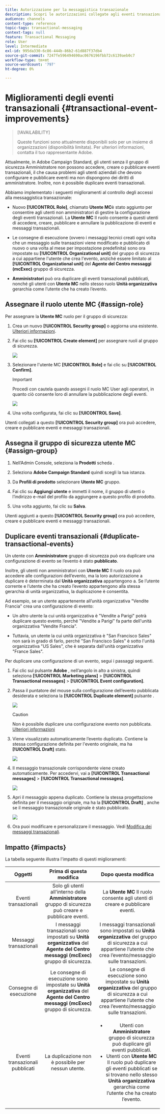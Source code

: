 ```yaml
---
title: Autorizzazione per la messaggistica transazionale
description: Scopri le autorizzazioni collegate agli eventi transazionali.
audience: channels
content-type: reference
topic-tags: transactional-messaging
context-tags: null
feature: Transactional Messaging
role: User
level: Intermediate
exl-id: 995da330-6c86-444b-86b2-61d887f37db4
source-git-commit: 7247fe596494690ac0676196fbb72c6139aeb0c7
workflow-type: tm+mt
source-wordcount: '797'
ht-degree: 0%

---
```


# Miglioramenti degli eventi transazionali {#transactional-event-improvements}

>[!AVAILABILITY]
>
>Queste funzioni sono attualmente disponibili solo per un insieme di organizzazioni (disponibilità limitata). Per ulteriori informazioni, contatta il tuo rappresentante Adobe.

Attualmente, in Adobe Campaign Standard, gli utenti senza il gruppo di sicurezza Amministratore non possono accedere, creare o pubblicare eventi transazionali, il che causa problemi agli utenti aziendali che devono configurare e pubblicare eventi ma non dispongono dei diritti di amministratore. Inoltre, non è possibile duplicare eventi transazionali.

Abbiamo implementato i seguenti miglioramenti al controllo degli accessi alla messaggistica transazionale:

* Nuovo **[!UICONTROL Role]**, chiamato **Utente MC**&#x200B;è stato aggiunto per consentire agli utenti non amministratori di gestire la configurazione degli eventi transazionali. La **Utente MC** Il ruolo consente a questi utenti di accedere, creare, pubblicare e annullare la pubblicazione di eventi e messaggi transazionali.

* Le consegne di esecuzione (ovvero i messaggi tecnici creati ogni volta che un messaggio sulle transazioni viene modificato e pubblicato di nuovo o una volta al mese per impostazione predefinita) sono ora impostate su **[!UICONTROL Organizational unit]** del gruppo di sicurezza a cui appartiene l&#39;utente che crea l&#39;evento, anziché essere limitato al **[!UICONTROL Organizational unit]** del **Agente del Centro messaggi (mcExec)** gruppo di sicurezza.

* **Amministratori** può ora duplicare gli eventi transazionali pubblicati, nonché gli utenti con **Utente MC** nello stesso ruolo **Unità organizzativa** gerarchia come l’utente che ha creato l’evento.

## Assegnare il ruolo utente MC {#assign-role}

Per assegnare la **Utente MC** ruolo per il gruppo di sicurezza:

1. Crea un nuovo **[!UICONTROL Security group]** o aggiorna una esistente. [Ulteriori informazioni](../../administration/using/managing-groups-and-users.md).

1. Fai clic su **[!UICONTROL Create element]** per assegnare ruoli al gruppo di sicurezza.

   ![](assets/event_access_1.png)

1. Selezionare l&#39;utente MC **[!UICONTROL Role]** e fai clic su **[!UICONTROL Confirm]**.

   >[!IMPORTANT]
   >
   > Procedi con cautela quando assegni il ruolo MC User agli operatori, in quanto ciò consente loro di annullare la pubblicazione degli eventi.

   ![](assets/event_access_2.png)

1. Una volta configurata, fai clic su **[!UICONTROL Save]**.

Utenti collegati a questo **[!UICONTROL Security group]** ora può accedere, creare e pubblicare eventi e messaggi transazionali.

## Assegna il gruppo di sicurezza utente MC {#assign-group}

1. Nell’Admin Console, seleziona la **Prodotti** scheda .

1. Seleziona **Adobe Campaign Standard** quindi scegli la tua istanza.

1. Da **Profili di prodotto** selezionare **Utente MC** gruppo.

1. Fai clic su **Aggiungi utente** e immetti il nome, il gruppo di utenti o l’indirizzo e-mail del profilo da aggiungere a questo profilo di prodotto.

1. Una volta aggiunto, fai clic su **Salva**.

Utenti aggiunti a questo **[!UICONTROL Security group]** ora può accedere, creare e pubblicare eventi e messaggi transazionali.

## Duplicare eventi transazionali {#duplicate-transactional-events}

Un utente con **Amministratore** gruppo di sicurezza<!--([Functional administrators](../../administration/using/users-management.md#functional-administrators)?)--> può ora duplicare una configurazione di evento se l’evento è stato **pubblicato**.

Inoltre, gli utenti non amministratori con **Utente MC** Il ruolo ora può accedere alle configurazioni dell’evento, ma la loro autorizzazione a duplicare è determinata dal **Unità organizzativa** appartengono a. Se l’utente corrente e l’utente che ha creato l’evento appartengono alla stessa gerarchia di unità organizzativa, la duplicazione è consentita.

Ad esempio, se un utente appartenente all’unità organizzativa &quot;Vendite Francia&quot; crea una configurazione di evento:

* Un altro utente la cui unità organizzativa è &quot;Vendite a Parigi&quot; potrà duplicare questo evento, perché &quot;Vendite a Parigi&quot; fa parte dell&#39;unità organizzativa &quot;Vendite Francia&quot;.

* Tuttavia, un utente la cui unità organizzativa è &quot;San Francisco Sales&quot; non sarà in grado di farlo, perché &quot;San Francisco Sales&quot; è sotto l&#39;unità organizzativa &quot;US Sales&quot;, che è separata dall&#39;unità organizzativa &quot;France Sales&quot;.

Per duplicare una configurazione di un evento, segui i passaggi seguenti.

1. Fai clic sul pulsante **Adobe** , nell’angolo in alto a sinistra, quindi seleziona **[!UICONTROL Marketing plans]** > **[!UICONTROL Transactional messages]** > **[!UICONTROL Event configuration]**.

1. Passa il puntatore del mouse sulla configurazione dell’evento pubblicata desiderata e seleziona la **[!UICONTROL Duplicate element]** pulsante .

   ![](assets/message-center_duplicate-button.png)

   >[!CAUTION]
   >
   >Non è possibile duplicare una configurazione evento non pubblicata. [Ulteriori informazioni](publishing-transactional-event.md)

1. Viene visualizzato automaticamente l’evento duplicato. Contiene la stessa configurazione definita per l&#39;evento originale, ma ha **[!UICONTROL Draft]** stato.

   ![](assets/message-center_duplicated-draft-event.png)

1. Il messaggio transazionale corrispondente viene creato automaticamente. Per accedervi, vai a **[!UICONTROL Transactional messages]** > **[!UICONTROL Transactional messages]**.

   ![](assets/message-center_duplicated-message.png)

1. Apri il messaggio appena duplicato. Contiene la stessa progettazione definita per il messaggio originale, ma ha la **[!UICONTROL Draft]** , anche se il messaggio transazionale originale è stato pubblicato.

   ![](assets/message-center_duplicated-draft-message.png)

1. Ora puoi modificare e personalizzare il messaggio. Vedi [Modifica dei messaggi transazionali](../../channels/using/editing-transactional-message.md).

## Impatto {#impacts}

La tabella seguente illustra l&#39;impatto di questi miglioramenti:

| Oggetti | Prima di questa modifica | Dopo questa modifica |
|:-: | :--: | :-:|
| Eventi transazionali | Solo gli utenti all&#39;interno della **Amministratore** gruppo di sicurezza può creare e pubblicare eventi. | La **Utente MC** Il ruolo consente agli utenti di creare e pubblicare eventi. |
| Messaggi transazionali | I messaggi transazionali sono impostati su **Unità organizzativa** del **Agente del Centro messaggi (mcExec)** gruppo di sicurezza. | I messaggi transazionali sono impostati su **Unità organizzativa** del gruppo di sicurezza a cui appartiene l’utente che crea l’evento/messaggio sulle transazioni. |
| Consegne di esecuzione | Le consegne di esecuzione sono impostate su **Unità organizzativa** del **Agente del Centro messaggi (mcExec)** gruppo di sicurezza. | Le consegne di esecuzione sono impostate su **Unità organizzativa** del gruppo di sicurezza a cui appartiene l’utente che crea l’evento/messaggio sulle transazioni. |
| Eventi transazionali pubblicati | La duplicazione non è possibile per nessun utente. | <ul><li>Utenti con **Amministratore** gruppo di sicurezza può duplicare gli eventi pubblicati.</li> <li>Utenti con **Utente MC** Il ruolo può duplicare gli eventi pubblicati se si trovano nello stesso **Unità organizzativa** gerarchia come l’utente che ha creato l’evento.</li></ul> |


<!--Transactional Message Templates| Transactional Message templates are set to the Organizational unit **All**. | Transaction Message Template will be set to the **Organizational unit** of the security group to which the user creating the message template belongs.-->